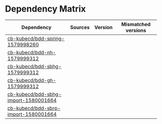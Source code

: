 # Dependency Matrix

Dependency | Sources | Version | Mismatched versions
---------- | ------- | ------- | -------------------
[cb-kubecd/bdd-spring-1579998260](https://github.com/cb-kubecd/bdd-spring-1579998260.git) |  | []() | 
[cb-kubecd/bdd-nh-1579999312](https://github.com/cb-kubecd/bdd-nh-1579999312.git) |  | []() | 
[cb-kubecd/bdd-sbhg-1579999312](https://github.com/cb-kubecd/bdd-sbhg-1579999312.git) |  | []() | 
[cb-kubecd/bdd-gh-1579999312](https://github.com/cb-kubecd/bdd-gh-1579999312.git) |  | []() | 
[cb-kubecd/bdd-sbhg-import-1580001664](https://github.com/cb-kubecd/bdd-sbhg-import-1580001664.git) |  | []() | 
[cb-kubecd/bdd-sbrp-import-1580001664](https://github.com/cb-kubecd/bdd-sbrp-import-1580001664.git) |  | []() | 
